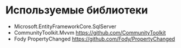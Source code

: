 # Используемые библиотеки
- Microsoft.EntityFrameworkCore.SqlServer
- CommunityToolkit.Mvvm https://github.com/CommunityToolkit
- Fody PropertyChanged  https://github.com/Fody/PropertyChanged
